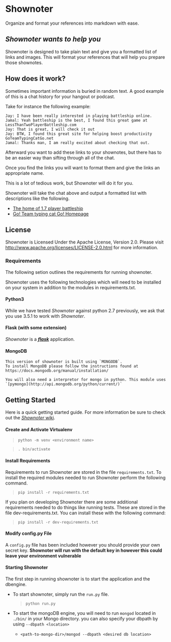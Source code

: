 # Shownoter
Organize and format your references into markdown with ease.

## *Shownoter wants to help you*

Shownoter is designed to take plain text and give you a formatted list of links and images. This will format your references that will help you prepare those shownotes.

## How does it work?

Sometimes important information is buried in random text.  A good example of this is a chat history for your hangout or podcast.

Take for instance the following example:

```
Jay: I have been really interested in playing battleship online.
Jamal: Yeah battleship is the best, I found this great game at LessThanTwoPlayerBattleship.com
Jay: That is great, I will check it out
Jay: BTW, I found this great site for helping boost productivity GoTeamTypingCatGo.net
Jamal: Thanks man, I am really excited about checking that out.

```

Afterward you want to add these links to your shownotes, but there has to be an easier way than sifting through all of the chat.

Once you find the links you will want to format them and give the links an appropriate name.

This is a lot of tedious work, but Shownoter will do it for you.

Shownoter will take the chat above and output a formatted list with descriptions like the following.

* [The home of 1.7 player battleship](LessThanTwoPlayerBattleship.com)
* [Go! Team typing cat Go! Homepage](GoTeamTypingCatGo.net)

## License
Shownoter is Licensed Under the Apache License, Version 2.0.
Please visit http://www.apache.org/licenses/LICENSE-2.0.html for more information.

### Requirements

The following setion outlines the requirements for running shownoter.

Shownoter uses the following technologies which will need to be installed on your system in addition to the modules in requirements.txt.

#### Python3
While we have tested *Shownoter* against python 2.7 previously, we ask that you use 3.5.1 to work with *Shownoter*.

#### Flask (with some extension)
*Shownoter* is a [***flask***](http://flask.pocoo.org) application.

#### MongoDB
    
    This version of shownoter is built using `MONGODB`.
    To install MongoDB please follow the instructions found at https://docs.mongodb.org/manual/installation/

    You will also need a interpretor for mongo in python. This module uses `[pymongo](http://api.mongodb.org/python/current/)`


## Getting Started

Here is a quick getting started guide. For more information be sure to check out the [*Shownoter* wiki](https://github.com/kjaymiller/shownoter/wiki). 

#### Create and Activate Virtualenv 
> `python -m venv <environment name>`

> `. bin/activate`

#### Install Requirements
Requirements to run Shownoter are stored in the file `requirements.txt`.  To install the required modules needed to run Shownoter perform the following command.

> ```pip install -r requirements.txt```

If you plan on developing Shownoter there are some additional requirements needed to do things like running tests.  These are stored in the file dev-requirements.txt.  You can install these with the following command:

> ```pip install -r dev-requirements.txt```

#### Modify config.py File
A `config.py` file has been included however you should provide your own secret key. 
**Shownoter will run with the default key in however this could leave your environment vulnerable**

#### Starting Shownoter
The first step in running shownoter is to start the application and the dbengine. 

- To start shownoter, simply run the `run.py` file.
  >  `python run.py`

- To start the mongoDB engine, you will need to run `mongod` located in `./bin/` in your Mongo directory.
    you can also specify your dbpath by using `--dbpath <location>`
    -  `<path-to-mongo-dir>/mongod --dbpath <desired db location>`
